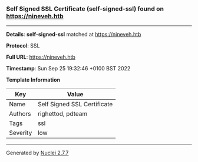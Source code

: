 ### Self Signed SSL Certificate (self-signed-ssl) found on https://nineveh.htb
---
**Details**: **self-signed-ssl**  matched at https://nineveh.htb

**Protocol**: SSL

**Full URL**: https://nineveh.htb

**Timestamp**: Sun Sep 25 19:32:46 +0100 BST 2022

**Template Information**

| Key | Value |
|---|---|
| Name | Self Signed SSL Certificate |
| Authors | righettod, pdteam |
| Tags | ssl |
| Severity | low |


---
Generated by [Nuclei 2.7.7](https://github.com/projectdiscovery/nuclei)